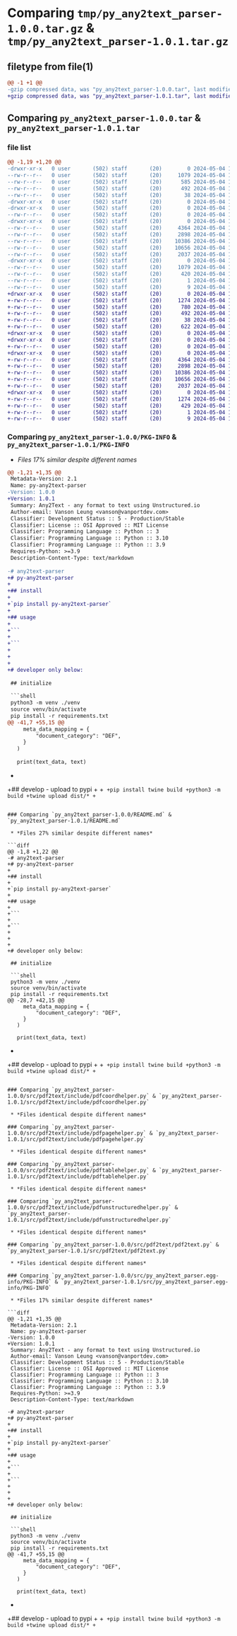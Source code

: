 # Comparing `tmp/py_any2text_parser-1.0.0.tar.gz` & `tmp/py_any2text_parser-1.0.1.tar.gz`

## filetype from file(1)

```diff
@@ -1 +1 @@
-gzip compressed data, was "py_any2text_parser-1.0.0.tar", last modified: Sat May  4 13:59:04 2024, max compression
+gzip compressed data, was "py_any2text_parser-1.0.1.tar", last modified: Sat May  4 14:06:35 2024, max compression
```

## Comparing `py_any2text_parser-1.0.0.tar` & `py_any2text_parser-1.0.1.tar`

### file list

```diff
@@ -1,19 +1,20 @@
-drwxr-xr-x   0 user       (502) staff       (20)        0 2024-05-04 13:59:04.027273 py_any2text_parser-1.0.0/
--rw-r--r--   0 user       (502) staff       (20)     1079 2024-05-04 13:59:04.027038 py_any2text_parser-1.0.0/PKG-INFO
--rw-r--r--   0 user       (502) staff       (20)      585 2024-05-04 13:38:33.000000 py_any2text_parser-1.0.0/README.md
--rw-r--r--   0 user       (502) staff       (20)      492 2024-05-04 13:58:44.000000 py_any2text_parser-1.0.0/pyproject.toml
--rw-r--r--   0 user       (502) staff       (20)       38 2024-05-04 13:59:04.027319 py_any2text_parser-1.0.0/setup.cfg
-drwxr-xr-x   0 user       (502) staff       (20)        0 2024-05-04 13:59:04.024179 py_any2text_parser-1.0.0/src/
-drwxr-xr-x   0 user       (502) staff       (20)        0 2024-05-04 13:59:04.024663 py_any2text_parser-1.0.0/src/pdf2text/
--rw-r--r--   0 user       (502) staff       (20)        0 2024-05-04 13:00:19.000000 py_any2text_parser-1.0.0/src/pdf2text/__init__.py
-drwxr-xr-x   0 user       (502) staff       (20)        0 2024-05-04 13:59:04.025890 py_any2text_parser-1.0.0/src/pdf2text/include/
--rw-r--r--   0 user       (502) staff       (20)     4364 2024-05-04 12:34:39.000000 py_any2text_parser-1.0.0/src/pdf2text/include/pdfcoordhelper.py
--rw-r--r--   0 user       (502) staff       (20)     2898 2024-05-04 13:10:36.000000 py_any2text_parser-1.0.0/src/pdf2text/include/pdfpagehelper.py
--rw-r--r--   0 user       (502) staff       (20)    10386 2024-05-04 12:53:41.000000 py_any2text_parser-1.0.0/src/pdf2text/include/pdftablehelper.py
--rw-r--r--   0 user       (502) staff       (20)    10656 2024-05-04 12:54:03.000000 py_any2text_parser-1.0.0/src/pdf2text/include/pdfunstructuredhelper.py
--rw-r--r--   0 user       (502) staff       (20)     2037 2024-05-04 13:30:35.000000 py_any2text_parser-1.0.0/src/pdf2text/pdf2text.py
-drwxr-xr-x   0 user       (502) staff       (20)        0 2024-05-04 13:59:04.026805 py_any2text_parser-1.0.0/src/py_any2text_parser.egg-info/
--rw-r--r--   0 user       (502) staff       (20)     1079 2024-05-04 13:59:04.000000 py_any2text_parser-1.0.0/src/py_any2text_parser.egg-info/PKG-INFO
--rw-r--r--   0 user       (502) staff       (20)      420 2024-05-04 13:59:04.000000 py_any2text_parser-1.0.0/src/py_any2text_parser.egg-info/SOURCES.txt
--rw-r--r--   0 user       (502) staff       (20)        1 2024-05-04 13:59:04.000000 py_any2text_parser-1.0.0/src/py_any2text_parser.egg-info/dependency_links.txt
--rw-r--r--   0 user       (502) staff       (20)        9 2024-05-04 13:59:04.000000 py_any2text_parser-1.0.0/src/py_any2text_parser.egg-info/top_level.txt
+drwxr-xr-x   0 user       (502) staff       (20)        0 2024-05-04 14:06:35.024077 py_any2text_parser-1.0.1/
+-rw-r--r--   0 user       (502) staff       (20)     1274 2024-05-04 14:06:35.023860 py_any2text_parser-1.0.1/PKG-INFO
+-rw-r--r--   0 user       (502) staff       (20)      780 2024-05-04 14:00:47.000000 py_any2text_parser-1.0.1/README.md
+-rw-r--r--   0 user       (502) staff       (20)      492 2024-05-04 14:06:08.000000 py_any2text_parser-1.0.1/pyproject.toml
+-rw-r--r--   0 user       (502) staff       (20)       38 2024-05-04 14:06:35.024128 py_any2text_parser-1.0.1/setup.cfg
+-rw-r--r--   0 user       (502) staff       (20)      622 2024-05-04 14:05:24.000000 py_any2text_parser-1.0.1/setup.py
+drwxr-xr-x   0 user       (502) staff       (20)        0 2024-05-04 14:06:35.020256 py_any2text_parser-1.0.1/src/
+drwxr-xr-x   0 user       (502) staff       (20)        0 2024-05-04 14:06:35.020859 py_any2text_parser-1.0.1/src/pdf2text/
+-rw-r--r--   0 user       (502) staff       (20)        0 2024-05-04 13:00:19.000000 py_any2text_parser-1.0.1/src/pdf2text/__init__.py
+drwxr-xr-x   0 user       (502) staff       (20)        0 2024-05-04 14:06:35.022488 py_any2text_parser-1.0.1/src/pdf2text/include/
+-rw-r--r--   0 user       (502) staff       (20)     4364 2024-05-04 12:34:39.000000 py_any2text_parser-1.0.1/src/pdf2text/include/pdfcoordhelper.py
+-rw-r--r--   0 user       (502) staff       (20)     2898 2024-05-04 13:10:36.000000 py_any2text_parser-1.0.1/src/pdf2text/include/pdfpagehelper.py
+-rw-r--r--   0 user       (502) staff       (20)    10386 2024-05-04 12:53:41.000000 py_any2text_parser-1.0.1/src/pdf2text/include/pdftablehelper.py
+-rw-r--r--   0 user       (502) staff       (20)    10656 2024-05-04 12:54:03.000000 py_any2text_parser-1.0.1/src/pdf2text/include/pdfunstructuredhelper.py
+-rw-r--r--   0 user       (502) staff       (20)     2037 2024-05-04 13:30:35.000000 py_any2text_parser-1.0.1/src/pdf2text/pdf2text.py
+drwxr-xr-x   0 user       (502) staff       (20)        0 2024-05-04 14:06:35.023508 py_any2text_parser-1.0.1/src/py_any2text_parser.egg-info/
+-rw-r--r--   0 user       (502) staff       (20)     1274 2024-05-04 14:06:35.000000 py_any2text_parser-1.0.1/src/py_any2text_parser.egg-info/PKG-INFO
+-rw-r--r--   0 user       (502) staff       (20)      429 2024-05-04 14:06:35.000000 py_any2text_parser-1.0.1/src/py_any2text_parser.egg-info/SOURCES.txt
+-rw-r--r--   0 user       (502) staff       (20)        1 2024-05-04 14:06:35.000000 py_any2text_parser-1.0.1/src/py_any2text_parser.egg-info/dependency_links.txt
+-rw-r--r--   0 user       (502) staff       (20)        9 2024-05-04 14:06:35.000000 py_any2text_parser-1.0.1/src/py_any2text_parser.egg-info/top_level.txt
```

### Comparing `py_any2text_parser-1.0.0/PKG-INFO` & `py_any2text_parser-1.0.1/PKG-INFO`

 * *Files 17% similar despite different names*

```diff
@@ -1,21 +1,35 @@
 Metadata-Version: 2.1
 Name: py-any2text-parser
-Version: 1.0.0
+Version: 1.0.1
 Summary: Any2Text - any format to text using Unstructured.io
 Author-email: Vanson Leung <vanson@vanportdev.com>
 Classifier: Development Status :: 5 - Production/Stable
 Classifier: License :: OSI Approved :: MIT License
 Classifier: Programming Language :: Python :: 3
 Classifier: Programming Language :: Python :: 3.10
 Classifier: Programming Language :: Python :: 3.9
 Requires-Python: >=3.9
 Description-Content-Type: text/markdown
 
-# any2text-parser
+# py-any2text-parser
+
+## install
+
+`pip install py-any2text-parser`
+
+## usage
+
+```
+
+```
+
+
+
+# developer only below:
 
 ## initialize
 
 ```shell
 python3 -m venv ./venv
 source venv/bin/activate
 pip install -r requirements.txt
@@ -41,7 +55,15 @@
     meta_data_mapping = {
         "document_category": "DEF",
     }
   )
   
   print(text_data, text)
 ```
+
+## develop - upload to pypi
+
+```
+pip install twine build
+python3 -m build
+twine upload dist/*
+```
```

### Comparing `py_any2text_parser-1.0.0/README.md` & `py_any2text_parser-1.0.1/README.md`

 * *Files 27% similar despite different names*

```diff
@@ -1,8 +1,22 @@
-# any2text-parser
+# py-any2text-parser
+
+## install
+
+`pip install py-any2text-parser`
+
+## usage
+
+```
+
+```
+
+
+
+# developer only below:
 
 ## initialize
 
 ```shell
 python3 -m venv ./venv
 source venv/bin/activate
 pip install -r requirements.txt
@@ -28,7 +42,15 @@
     meta_data_mapping = {
         "document_category": "DEF",
     }
   )
   
   print(text_data, text)
 ```
+
+## develop - upload to pypi
+
+```
+pip install twine build
+python3 -m build
+twine upload dist/*
+```
```

### Comparing `py_any2text_parser-1.0.0/src/pdf2text/include/pdfcoordhelper.py` & `py_any2text_parser-1.0.1/src/pdf2text/include/pdfcoordhelper.py`

 * *Files identical despite different names*

### Comparing `py_any2text_parser-1.0.0/src/pdf2text/include/pdfpagehelper.py` & `py_any2text_parser-1.0.1/src/pdf2text/include/pdfpagehelper.py`

 * *Files identical despite different names*

### Comparing `py_any2text_parser-1.0.0/src/pdf2text/include/pdftablehelper.py` & `py_any2text_parser-1.0.1/src/pdf2text/include/pdftablehelper.py`

 * *Files identical despite different names*

### Comparing `py_any2text_parser-1.0.0/src/pdf2text/include/pdfunstructuredhelper.py` & `py_any2text_parser-1.0.1/src/pdf2text/include/pdfunstructuredhelper.py`

 * *Files identical despite different names*

### Comparing `py_any2text_parser-1.0.0/src/pdf2text/pdf2text.py` & `py_any2text_parser-1.0.1/src/pdf2text/pdf2text.py`

 * *Files identical despite different names*

### Comparing `py_any2text_parser-1.0.0/src/py_any2text_parser.egg-info/PKG-INFO` & `py_any2text_parser-1.0.1/src/py_any2text_parser.egg-info/PKG-INFO`

 * *Files 17% similar despite different names*

```diff
@@ -1,21 +1,35 @@
 Metadata-Version: 2.1
 Name: py-any2text-parser
-Version: 1.0.0
+Version: 1.0.1
 Summary: Any2Text - any format to text using Unstructured.io
 Author-email: Vanson Leung <vanson@vanportdev.com>
 Classifier: Development Status :: 5 - Production/Stable
 Classifier: License :: OSI Approved :: MIT License
 Classifier: Programming Language :: Python :: 3
 Classifier: Programming Language :: Python :: 3.10
 Classifier: Programming Language :: Python :: 3.9
 Requires-Python: >=3.9
 Description-Content-Type: text/markdown
 
-# any2text-parser
+# py-any2text-parser
+
+## install
+
+`pip install py-any2text-parser`
+
+## usage
+
+```
+
+```
+
+
+
+# developer only below:
 
 ## initialize
 
 ```shell
 python3 -m venv ./venv
 source venv/bin/activate
 pip install -r requirements.txt
@@ -41,7 +55,15 @@
     meta_data_mapping = {
         "document_category": "DEF",
     }
   )
   
   print(text_data, text)
 ```
+
+## develop - upload to pypi
+
+```
+pip install twine build
+python3 -m build
+twine upload dist/*
+```
```

